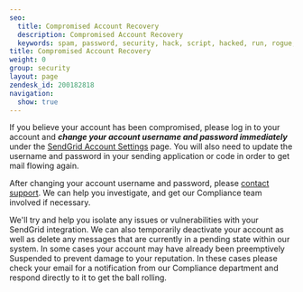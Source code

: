 ```yaml
---
seo:
  title: Compromised Account Recovery
  description: Compromised Account Recovery
  keywords: spam, password, security, hack, script, hacked, run, rogue, compromise, stolen, fraud
title: Compromised Account Recovery
weight: 0
group: security
layout: page
zendesk_id: 200182818
navigation:
  show: true
---
```

If you believe your account has been compromised, please log in to your account and **_change your account username and password immediately_** under the [SendGrid Account Settings](https://app.sendgrid.com/settings/account) page. You will also need to update the username and password in your sending application or code in order to get mail flowing again.

After changing your account username and password, please [contact support](https://support.sendgrid.com). We can help you investigate, and get our Compliance team involved if necessary.

We'll try and help you isolate any issues or vulnerabilities with your SendGrid integration. We can also temporarily deactivate your account as well as delete any messages that are currently in a pending state within our system. In some cases your account may have already been preemptively Suspended to prevent damage to your reputation. In these cases please check your email for a notification from our Compliance department and respond directly to it to get the ball rolling.


